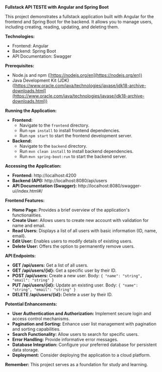 **Fullstack API TESTE with Angular and Spring Boot**

This project demonstrates a fullstack application built with Angular for the frontend and Spring Boot for the backend. It allows you to manage users, including creating, reading, updating, and deleting them.

**Technologies:**

* Frontend: Angular
* Backend: Spring Boot
* API Documentation: Swagger

**Prerequisites:**

* Node.js and npm ([https://nodejs.org/en](https://nodejs.org/en))
* Java Development Kit (JDK) ([https://www.oracle.com/java/technologies/javase/jdk18-archive-downloads.html](https://www.oracle.com/java/technologies/javase/jdk18-archive-downloads.html))

**Running the Application:**

  - **Frontend:**
    - Navigate to the `frontend` directory.
    - Run `npm install` to install frontend dependencies.
    - Run `npm start` to start the frontend development server.
  - **Backend:**
    - Navigate to the `backend` directory.
    - Run `mvn clean install` to install backend dependencies.
    - Run `mvn spring-boot:run` to start the backend server.

**Accessing the Application:**

* **Frontend:** http://localhost:4200
* **Backend (API):** http://localhost:8080/api/users
* **API Documentation (Swagger):** http://localhost:8080/swagger-ui/index.html#/

**Frontend Features:**

* **Home Page:** Provides a brief overview of the application's functionalities.
* **Create User:** Allows users to create new account with validation for name and email.
* **Read Users:** Displays a list of all users with basic information (ID, name, email).
* **Edit User:** Enables users to modify details of existing users.
* **Delete User:** Offers the option to permanently remove users.

**API Endpoints:**

* **GET /api/users:** Get a list of all users.
* **GET /api/users/{id}:** Get a specific user by their ID.
* **POST /api/users:** Create a new user. Body: `{ "name": "string", "email": "string" }`
* **PUT /api/users/{id}:** Update an existing user. Body: `{ "name": "string", "email": "string" }`
* **DELETE /api/users/{id}:** Delete a user by their ID.

**Potential Enhancements:**

* **User Authentication and Authorization:** Implement secure login and access control mechanisms.
* **Pagination and Sorting:** Enhance user list management with pagination and sorting capabilities.
* **Search Functionality:** Allow users to search for specific users.
* **Error Handling:** Provide informative error messages.
* **Database Integration:** Configure your preferred database for persistent data storage.
* **Deployment:** Consider deploying the application to a cloud platform.

**Remember:** This project serves as a foundation for study and learning.
